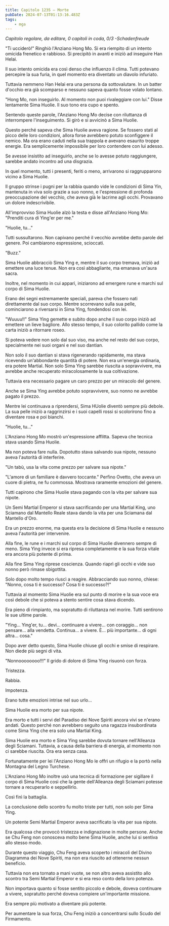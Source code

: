 ```yaml
---
title: Capitolo 1235 – Morte
pubDate: 2024-07-13T01:13:16.483Z
tags:
    - mga
---
```



<em>Capitolo regolare,
da editare,
0 capitoli in coda, 0/3
-Schadenfreude</em>


"Ti ucciderò!" Ringhiò l'Anziano Hong Mo. Si era riempito di un intento omicida frenetico e rabbioso. Si precipitò in avanti e iniziò ad inseguire Han Helai.


Il suo intento omicida era così denso che influenzo il clima. Tutti potevano percepire la sua furia, in quel momento era diventato un diavolo infuriato.


Tuttavia nemmeno Han Helai era una persona da sottovalutare. In un batter d'occhio era già scomparso e nessuno sapeva quanto fosse volato lontano.


"Hong Mo, non inseguirlo. Al momento non puoi rivaleggiare con lui." Disse lentamente Sima Huolie. Il suo tono era cupo e spento.


Sentendo queste parole, l'Anziano Hong Mo decise con riluttanza di interrompere l'inseguimento. Si girò e si avvicinò a Sima Huolie.


Questo perché sapeva che Sima Huolie aveva ragione. Se fossero stati al picco delle loro condizioni, allora forse avrebbero potuto sconfiggere il nemico. Ma ora erano caduti nella sua trappola e avevano esaurito troppe energie. Era semplicemente impossibile per loro contendere con lui adesso.


Se avesse insistito ad inseguirlo, anche se lo avesse potuto raggiungere, sarebbe andato incontro ad una disgrazia.


In quel momento, tutti i presenti, feriti o meno, arrivarono si raggrupparono vicino a Sima Huolie.


Il gruppo strinse i pugni per la rabbia quando vide le condizioni di Sima Yin, mantenuta in viva solo grazie a suo nonno, e l'espressione di profonda preoccupazione del vecchio, che aveva già le lacrime agli occhi. Provavano un dolore indescrivibile.


All'improvviso Sima Huolie alzò la testa e disse all'Anziano Hong Mo: "Prenditi cura di Ying'er per me."


"Huolie, tu..."


Tutti sussultarono. Non capivano perché il vecchio avrebbe detto parole del genere. Poi cambiarono espressione, scioccati.


"Buzz."


Sima Huolie abbracciò Sima Ying e, mentre il suo corpo tremava, iniziò ad emettere una luce tenue. Non era così abbagliante, ma emanava un'aura sacra.


Inoltre, nel momento in cui apparì, iniziarono ad emergere rune e marchi sul corpo di Sima Huolie.


Erano dei segni estremamente speciali, pareva che fossero nati direttamente dal suo corpo. Mentre scorrevano sulla sua pelle, cominciarono a riversarsi in Sima Ying, fondendosi con lei.


"Wuuuu!!" Sima Ying gemette e subito dopo anche il suo corpo iniziò ad emettere un lieve bagliore. Allo stesso tempo, il suo colorito pallido come la carta iniziò a ritornare roseo.


Si poteva vedere non solo dal suo viso, ma anche nel resto del suo corpo, specialmente nei suoi organi e nel suo dantian.


Non solo il suo dantian si stava rigenerando rapidamente, ma stava ricevendo un'abbondante quantità di potere. Non era un'energia ordinaria, era potere Martial. Non solo Sima Ying sarebbe riuscita a sopravvivere, ma avrebbe anche recuperato miracolosamente la sua coltivazione.


Tuttavia era necessario pagare un caro prezzo per un miracolo del genere.


Anche se Sima Ying avrebbe potuto sopravvivere, suo nonno ne avrebbe pagato il prezzo.


Mentre lei continuava a riprendersi, Sima HUolie diventò sempre più debole. La sua pelle iniziò a raggrinzirsi e i suoi capelli rossi si scolorirono fino a diventare rosa e poi bianchi.


"Huolie, tu..."


L'Anziano Hong Mo mostrò un'espressione afflitta. Sapeva che tecnica stava usando Sima Huolie.


Ma non poteva fare nulla. Dopotutto stava salvando sua nipote, nessuno aveva l'autorità di interferire.


"Un tabù, usa la vita come prezzo per salvare sua nipote."


"L'amore di un familiare è davvero toccante." Perfino Ovetto, che aveva un cuore di pietra, ne fu commossa. Mostrava raramente emozioni del genere.


Tutti capirono che Sima Huolie stava pagando con la vita per salvare sua nipote.


Un Semi Martial Emperor si stava sacrificando per una Martial King, uno Sciamano dal Mantello Reale stava dando la vita per una Sciamana dal Mantello d'Oro.


Era un prezzo enorme, ma questa era la decisione di Sima Huolie e nessuno aveva l'autorità per intervenire.


Alla fine, le rune e i marchi sul corpo di Sima Huolie divennero sempre di meno. Sima Ying invece si era ripresa completamente e la sua forza vitale era ancora più potente di prima.


Alla fine Sima Ying riprese coscienza. Quando riaprì gli occhi e vide suo nonno però rimase sbigottita.


Solo dopo molto tempo riuscì a reagire. Abbracciando suo nonno, chiese: "Nonno, cosa ti è successo? Cosa ti è successo?!"


Tuttavia al momento Sima Huolie era sul punto di morire e la sua voce era così debole che si poteva a stento sentire cosa stava dicendo.


Era pieno di rimpianto, ma sopratutto di riluttanza nel morire. Tutti sentirono le sue ultime parole.


"Ying... Ying'er, tu... devi... continuare a vivere... con coraggio... non pensare... alla vendetta. Continua... a vivere. È... più importante... di ogni altra... cosa."


Dopo aver detto questo, Sima Huolie chiuse gli occhi e smise di respirare. Non diede più segni di vita.


"Nonnoooooooo!!!" Il grido di dolore di Sima Ying risuonò con forza.


Tristezza.


Rabbia.


Impotenza.


Erano tutte emozioni intrise nel suo urlo...


Sima Huolie era morto per sua nipote.


Era morto e tutti i servi del Paradiso dei Nove Spiriti ancora vivi se n'erano andati. Questo perché non avrebbero seguito una ragazza insubordinata come Sima Ying che era solo una Martial King.


Sima Huolie era morto e Sima Ying sarebbe dovuta tornare nell'Alleanza degli Sciamani. Tuttavia, a causa della barriera di energia, al momento non ci sarebbe riuscita. Ora era senza casa.


Fortunatamente per lei l'Anziano Hong Mo le offrì un rifugio e la portò nella Montagna del Legno Turchese.


L'Anziano Hong Mo inoltre usò una tecnica di formazione per sigillare il corpo di Sima Huolie così che la gente dell'Alleanza degli Sciamani potesse tornare a recuperarlo e seppellirlo.


Così finì la battaglia.


La conclusione dello scontro fu molto triste per tutti, non solo per Sima Ying.


Un potente Semi Martial Emperor aveva sacrificato la vita per sua nipote.


Era qualcosa che provocò tristezza e indignazione in molte persone. Anche se Chu Feng non conosceva molto bene Sima Huolie, anche lui si sentiva allo stesso modo.


Durante questo viaggio, Chu Feng aveva scoperto i miracoli del Divino Diagramma dei Nove Spiriti, ma non era riuscito ad ottenerne nessun beneficio.


Tuttavia non era tornato a mani vuote, se non altro aveva assistito allo scontro tra Semi Martial Emperor e si era reso conto della loro potenza.


Non importava quanto si fosse sentito piccolo e debole, doveva continuare a vivere, sopratutto perché doveva compiere un'importante missione.


Era sempre più motivato a diventare più potente.


Per aumentare la sua forza, Chu Feng iniziò a concentrarsi sullo Scudo del Firmamento.
                                


                                



